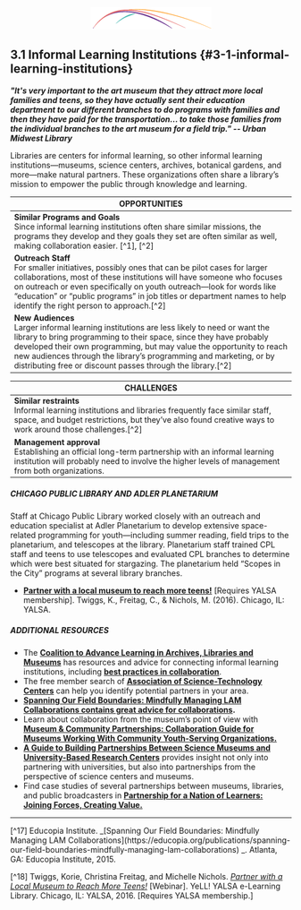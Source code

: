 <div style="text-align:center"><img src="/logo/Connectedlib-Logo-Graph.png" alt=""></div>



## 3.1 Informal Learning Institutions {#3-1-informal-learning-institutions}

**_"It&#039;s very important to the art museum that they attract more local families and teens, so they have actually sent their education department to our different branches to do programs with families and then they have paid for the transportation... to take those families from the individual branches to the art museum for a field trip." -- Urban Midwest Library_**

Libraries are centers for informal learning, so other informal learning institutions—museums, science centers, archives, botanical gardens, and more—make natural partners. These organizations often share a library’s mission to empower the public through knowledge and learning.

|OPPORTUNITIES|
|---|
|**Similar Programs and Goals**<br/>Since informal learning institutions often share similar missions, the programs they develop and they goals they set are often similar as well, making collaboration easier.  [^1], [^2]|
|**Outreach Staff**<br/>For smaller initiatives, possibly ones that can be pilot cases for larger collaborations, most of these institutions will have someone who focuses on outreach or even specifically on youth outreach—look for words like “education” or “public programs” in job titles or department names to help identify the right person to approach.[^2]|
|**New Audiences**<br/>Larger informal learning institutions are less likely to need or want the library to bring programming to their space, since they have probably developed their own programming, but may value the opportunity to reach new audiences through the library’s programming and marketing, or by distributing free or discount passes through the library.[^2] |

|CHALLENGES|
|---|
|**Similar restraints**<br/>Informal learning institutions and libraries frequently face similar staff, space, and budget restrictions, but they’ve also found creative ways to work around those challenges.[^2]|
|**Management approval**<br/>Establishing an official long-term partnership with an informal learning institution will probably need to involve the higher levels of management from both organizations.|

<div class="table-format case-study"><span class="title"><h5>CHICAGO PUBLIC LIBRARY AND ADLER PLANETARIUM</h5></span>
Staff at Chicago Public Library worked closely with an outreach and education specialist at Adler Planetarium to develop extensive space-related programming for youth—including summer reading, field trips to the planetarium, and telescopes at the library. Planetarium staff trained CPL staff and teens to use telescopes and evaluated CPL branches to determine which were best situated for stargazing. The planetarium held “Scopes in the City” programs at several library branches.
<ul><li><a href="http://www.ala.org/yalsa/yalsamemonly/webinars/webinars"><b>Partner with a local museum to reach more teens!</b></a> [Requires YALSA membership]. Twiggs, K., Freitag, C., & Nichols, M. (2016). Chicago, IL: YALSA.</li></ul></div>

<div class="table-format additional-resources"><span class="title"><h5>ADDITIONAL RESOURCES</h5></span>
<ul><li>The <b><a href="http://www.coalitiontoadvancelearning.org/">Coalition to Advance Learning in Archives, Libraries and Museums</a></b> has resources and advice for connecting informal learning institutions, including <a href="http://www.coalitiontoadvancelearning.org/why-collaborate/best-practices-in-collaboration"><b>best practices in collaboration</b></a>.</li><li>The free member search of <b><a href="http://www.astc.org">Association of Science-Technology Centers</a></b> can help you identify potential partners in your area.</li><li><b><a href="https://educopia.org/publications/spanning-our-field-boundaries-mindfully-managing-lam-collaborations">Spanning Our Field Boundaries: Mindfully Managing LAM Collaborations contains great advice for collaborations</a>.</b></li><li>Learn about collaboration from the museum’s point of view with <b><a href="http://www.nisenet.org/sites/default/files/NISE%20Network%20Collaboration%20Guide%2011-20-2015%20FINAL.pdf">Museum & Community Partnerships: Collaboration Guide for Museums Working With Community Youth-Serving Organizations.</a></b></li><li><b><a href="http://www.nisenet.org/catalog/guide-building-partnerships-between-science-museums-and-university-based-research-centers">A Guide to Building Partnerships Between Science Museums and University-Based Research Centers</a></b> provides insight not only into partnering with universities, but also into partnerships from the perspective of science centers and museums.</li><li>Find case studies of several partnerships between museums, libraries, and public broadcasters in <b><a href="https://www.imls.gov/publications/partnership-nation-learners-joining-forces-creating-value">Partnership for a Nation of Learners: Joining Forces, Creating Value.</a></b></li></ul></div>

<hr/>
[^17] Educopia Institute. _[Spanning Our Field Boundaries: Mindfully Managing LAM Collaborations](https://educopia.org/publications/spanning-our-field-boundaries-mindfully-managing-lam-collaborations) _. Atlanta, GA: Educopia Institute, 2015.

[^18] Twiggs, Korie, Christina Freitag, and Michelle Nichols. _[Partner with a Local Museum to Reach More Teens!](http://www.ala.org/yalsa/yalsamemonly/webinars/webinars)_ [Webinar]. YeLL! YALSA e-Learning Library. Chicago, IL: YALSA, 2016. [Requires YALSA membership.]

